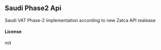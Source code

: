 ## Saudi Phase2 Api

Saudi VAT Phase-2 implementation according to new Zatca API realease

#### License

mit